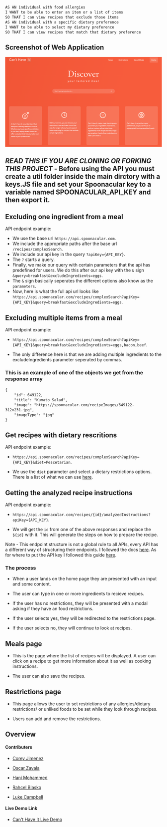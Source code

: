 ```
AS AN individual with food allergies
I WANT to be able to enter an item or a list of items
SO THAT I can view recipes that exclude those items
AS AN individual with a specific dietary preference
I WANT to be able to select my dietary preference
SO THAT I can view recipes that match that dietary preference
```

## Screenshot of Web Application

![Can't Have it Homepage](/assets/imgs/SS-Can'tHaveIt!.png)

## *READ THIS IF YOU ARE CLONING OR FORKING THIS PROJECT* - Before using the API you must create a util folder inside the main dirctory with a keys.JS file and set your Spoonacular key to a variable named SPOONACULAR_API_KEY and then export it.


## Excluding one ingredient from a meal

API endpoint example:

- We use the base url `https://api.spoonacular.com`.
- We include the appropriate paths after the base url `/recipes/complexSearch`.
- We include our api key in the query `?apiKey={API_KEY}`.
- The `?` starts a query.
- Finally, we make our query with certain parameters that the api has predefined for users. We do this after our api key with the `&` sign `&query=breakfast&excludeIngredients=eggs`.
- The `&` sign basically seperates the different options also know as the `parameters`.
- Now, here is what the full api url looks like `https://api.spoonacular.com/recipes/complexSearch?apiKey={API_KEY}&query=breakfast&excludeIngredients=eggs`.

## Excluding multiple items from a meal

API endpoint example:

- `https://api.spoonacular.com/recipes/complexSearch?apiKey={API_KEY}&query=breakfast&excludeIngredients=eggs,bacon,beef`.

- The only difference here is that we are adding multiple ingredients to the excludeIngredients parameter seperated by commas.

### This is an example of one of the objects we get from the response array

```
{
	"id": 649122,
	"title": "Kumato Salad",
	"image": "https://spoonacular.com/recipeImages/649122-312x231.jpg",
	"imageType": "jpg"
}
```

## Get recipes with dietary rescritions

API endpoint example:

- `https://api.spoonacular.com/recipes/complexSearch?apiKey={API_KEY}&diet=Pescetarian`.

- We use the `diet` parameter and select a dietary restrictions options. There is a list of what we can use [here](https://spoonacular.com/food-api/docs#Diets).

## Getting the analyzed recipe instructions

API endpoint example:

- `https://api.spoonacular.com/recipes/{id}/analyzedInstructions?apiKey={API_KEY}`.

- We will get the `id` from one of the above responses and replace the `${id}` with it. This will generate the steps on how to prepare the recipe.

Note - This endpoint structure is not a global rule to all APIs, every API has a different way of structuring their endpoints. I followed the docs [here](https://spoonacular.com/food-api/docs#Search-Recipes-Complex). As for where to put the API key I followed this guide [here](https://spoonacular.com/food-api/docs#Authentication).


### The process

- When a user lands on the home page they are presented with an input and some content.
- The user can type in one or more ingredients to recieve recipes.
- If the user has no restrictions, they will be presented with a modal asking if they have an food restrictions.
- If the user selects yes, they will be redirected to the restrictions page.

- If the user selects no, they will continue to look at recipes.

## Meals page

- This is the page where the list of recipes will be displayed. A user can click on a recipe to get more information about it as well as cooking instructions.

- The user can also save the recipes.

## Restrictions page

- This page allows the user to set restrictions of any allergies/dietary restrictions/ or unliked foods to be set while they look through recipes.

- Users can add and remove the restrictions.

## Overview

#### Contributers

- [Corey Jimenez](https://github.com/jimenez2society)

- [Oscar Zavala](https://github.com/rocas3096)

- [Hani Mohammed](https://github.com/haniadenm)

- [Rahcel Blasko](https://github.com/missblasko)

- [Luke Campbell](https://github.com/lbcamp1117)

#### Live Demo Link 

- [Can't Have It Live Demo](https://6449e2d47746a72e02e798cc--canthave.netlify.app/)

